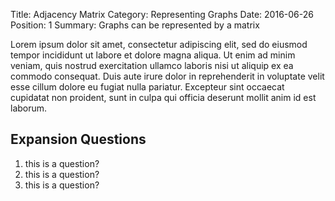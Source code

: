 Title: Adjacency Matrix
Category: Representing Graphs
Date: 2016-06-26
Position: 1
Summary: Graphs can be represented by a matrix

Lorem ipsum dolor sit amet, consectetur adipiscing elit, sed do eiusmod
tempor incididunt ut labore et dolore magna aliqua. Ut enim ad minim
veniam, quis nostrud exercitation ullamco laboris nisi ut aliquip ex ea
commodo consequat. Duis aute irure dolor in reprehenderit in voluptate
velit esse cillum dolore eu fugiat nulla pariatur. Excepteur sint occaecat
cupidatat non proident, sunt in culpa qui officia deserunt mollit anim id
est laborum.


## Expansion Questions

1. this is a question?
2. this is a question?
3. this is a question?
